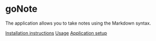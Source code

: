 # goNote

The application allows you to take notes using the Markdown syntax.

[Installation instructions](https://github.com/lunix33/gonote/wiki/Install)
[Usage](https://github.com/lunix33/gonote/wiki/Usage)
[Application setup](https://github.com/lunix33/gonote/wiki/Setup)
